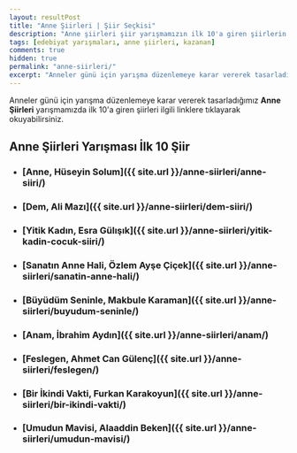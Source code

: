 ```yaml
---
layout: resultPost
title: "Anne Şiirleri | Şiir Seçkisi"
description: "Anne şiirleri şiir yarışmamızın ilk 10'a giren şiirlerin listesidir."
tags: [edebiyat yarışmaları, anne şiirleri, kazanan]
comments: true
hidden: true
permalink: "anne-siirleri/"
excerpt: "Anneler günü için yarışma düzenlemeye karar vererek tasarladığımız <strong>Anne Şiirleri</strong> yarışmamızda ilk 10'a giren şiirleri ilgili linklere tıklayarak okuyabilirsiniz."
---
```


Anneler günü için yarışma düzenlemeye karar vererek tasarladığımız **Anne Şiirleri** yarışmamızda ilk 10'a giren şiirleri ilgili linklere tıklayarak okuyabilirsiniz.  

## Anne Şiirleri Yarışması İlk 10 Şiir

- ### [Anne, Hüseyin Solum]({{ site.url }}/anne-siirleri/anne-siiri/)

- ### [Dem, Ali Mazı]({{ site.url }}/anne-siirleri/dem-siiri/)

- ### [Yitik Kadın, Esra Gülışık]({{ site.url }}/anne-siirleri/yitik-kadin-cocuk-siiri/)
 
- ### [Sanatın Anne Hali, Özlem Ayşe Çiçek]({{ site.url }}/anne-siirleri/sanatin-anne-hali/)

- ### [Büyüdüm Seninle, Makbule Karaman]({{ site.url }}/anne-siirleri/buyudum-seninle/)

- ### [Anam, İbrahim Aydın]({{ site.url }}/anne-siirleri/anam/)

- ### [Feslegen, Ahmet Can Gülenç]({{ site.url }}/anne-siirleri/feslegen/)

- ### [Bir İkindi Vakti, Furkan Karakoyun]({{ site.url }}/anne-siirleri/bir-ikindi-vakti/)

- ### [Umudun Mavisi, Alaaddin Beken]({{ site.url }}/anne-siirleri/umudun-mavisi/)
